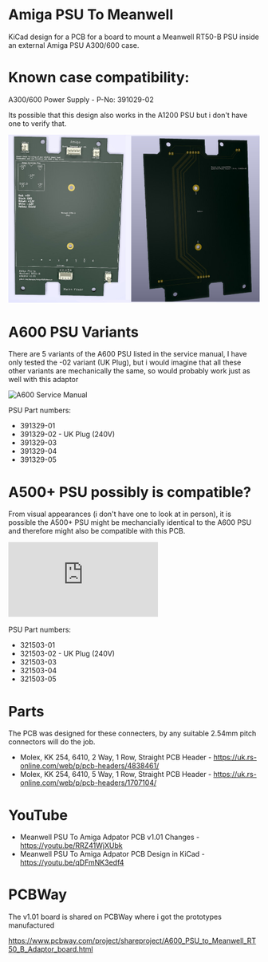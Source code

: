 # Amiga PSU To Meanwell
KiCad design for a PCB for a board to mount a Meanwell RT50-B PSU inside an external Amiga PSU A300/600 case.

# Known case compatibility:
A300/600 Power Supply - P-No: 391029-02

Its possible that this design also works in the A1200 PSU but i don't have one to verify that.

![Picture of front of PCB](https://github.com/davepoo/AmigaPSUToMeanwell/blob/master/KiKadAmigaMeanwell/Renders/FrontBackV101.jpg)

# A600 PSU Variants

There are 5 variants of the A600 PSU listed in the service manual, I have only tested the -02 variant (UK Plug), but i would imagine that all these other variants are mechanically the same, so would probably work just as well with this adaptor

![A600 Service Manual](https://archive.org/details/A600_System_Schematics_1992-04_Commodore/page/n9/mode/2up)

PSU Part numbers:

* 391329-01
* 391329-02 - UK Plug (240V)
* 391329-03
* 391329-04
* 391329-05

# A500+ PSU possibly is compatible?

From visual appearances (i don't have one to look at in person), it is possible the A500+ PSU might be mechancially identical to the A600 PSU and therefore might also be compatible with this PCB.

![A500+ Service Manual](https://www.amigawiki.org/lib/exe/fetch.php?media=de:models:a500plus_service_manual_2014.pdf)

PSU Part numbers:

* 321503-01
* 321503-02 - UK Plug (240V)
* 321503-03
* 321503-04
* 321503-05

# Parts
The PCB was designed for these connecters, by any suitable 2.54mm pitch connectors will do the job.

* Molex, KK 254, 6410, 2 Way, 1 Row, Straight PCB Header - https://uk.rs-online.com/web/p/pcb-headers/4838461/
* Molex, KK 254, 6410, 5 Way, 1 Row, Straight PCB Header - https://uk.rs-online.com/web/p/pcb-headers/1707104/

# YouTube
* Meanwell PSU To Amiga Adpator PCB v1.01 Changes - https://youtu.be/RRZ41WjXUbk
* Meanwell PSU To Amiga Adpator PCB Design in KiCad - https://youtu.be/qDFmNK3edf4

# PCBWay 
The v1.01 board is shared on PCBWay where i got the prototypes manufactured 

https://www.pcbway.com/project/shareproject/A600_PSU_to_Meanwell_RT50_B_Adaptor_board.html

